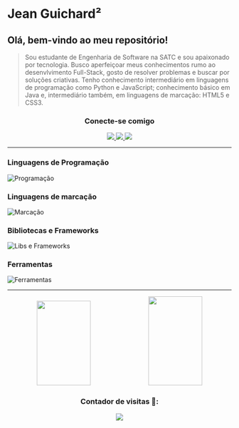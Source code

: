 
# Jean Guichard²
## Olá, bem-vindo ao meu repositório!
> Sou estudante de Engenharia de Software na SATC e sou apaixonado por tecnologia. Busco aperfeiçoar meus conhecimentos rumo ao desenvlvimento Full-Stack, gosto de resolver problemas e buscar por soluções criativas. Tenho conhecimento intermediário em linguagens de programação como Python e JavaScript; conhecimento básico em Java e, intermediário também, em linguagens de marcação: HTML5 e CSS3. 

<div align= "center">
    <h3>Conecte-se comigo</h3> 
    <a href="https://www.linkedin.com/in/jean-charles-guichardx2/" target="_blank">
        <img src="https://skillicons.dev/icons?i=linkedin"/>
    </a>
    <a href="https://mail.google.com/mail/u/1/?ogbl#inbox?compose=new" target="_blank">
        <img src="https://skillicons.dev/icons?i=gmail"/>
    </a>
    <a href="https://www.instagram.com/jeansguichard/" target="_blank">
        <img src="https://skillicons.dev/icons?i=instagram"/>
    </a>
</div>
<hr>

### Linguagens de Programação
![Programação](https://skillicons.dev/icons?i=js,py,java)

### Linguagens de marcação
![Marcação](https://skillicons.dev/icons?i=html,css)

### Bibliotecas e Frameworks
![Libs e Frameworks](https://skillicons.dev/icons?i=react,nodejs,nextjs,vite,tailwind,bootstrap)

### Ferramentas
![Ferramentas](https://skillicons.dev/icons?i=vscode,git,figma,mysql,postgres,azure)

<hr>
<div align="center">
    <img width="49%" height="190px" src="https://github-readme-stats.vercel.app/api/top-langs/?username=Guichardx2&layout=compact&hide_border=false&border_color=563c7d&title_color=004DFF&text_color=c9d1d9&bg_color=000"/>
    <img width="49%" height="200px" src="https://github-readme-stats.vercel.app/api?username=Guichardx2&theme=transparent&bg_color=000&border_color=563c7d&show_icons=true&icon_color=30A3DC&title_color=004DFF&text_color=FFF"/>
</div>

<div align="center">
  <h3>Contador de visitas 👋:</h3>
  <img src="https://profile-counter.glitch.me/Guichardx2/count.svg">
</div>
